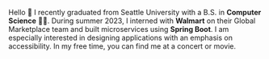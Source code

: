 Hello 👋 I recently graduated from Seattle University with a B.S. in **Computer Science** 👨‍💻. During summer 2023, I interned with **Walmart** on their Global Marketplace team and built microservices using **Spring Boot**. I am especially interested in designing applications with an emphasis on accessibility. In my free time, you can find me at a concert or movie.

<!---
jstefanzick/jstefanzick is a ✨ special ✨ repository because its `README.md` (this file) appears on your GitHub profile.
You can click the Preview link to take a look at your changes.
--->
